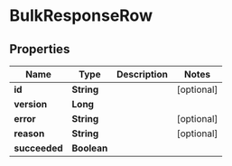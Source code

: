 
# BulkResponseRow

## Properties
Name | Type | Description | Notes
------------ | ------------- | ------------- | -------------
**id** | **String** |  |  [optional]
**version** | **Long** |  | 
**error** | **String** |  |  [optional]
**reason** | **String** |  |  [optional]
**succeeded** | **Boolean** |  | 



